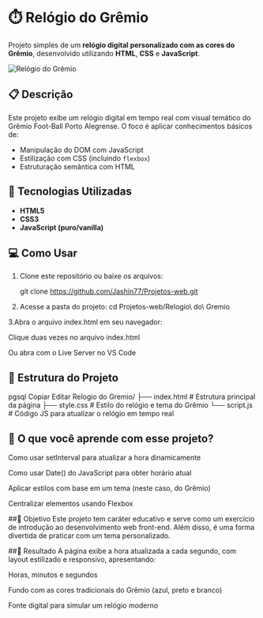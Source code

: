 # ⏱️ Relógio do Grêmio

Projeto simples de um **relógio digital personalizado com as cores do Grêmio**, desenvolvido utilizando **HTML**, **CSS** e **JavaScript**.

![Relógio do Grêmio](https://raw.githubusercontent.com/Jashin77/Projetos-web/main/Relogio%20do%20Gremio/relogio_gremio_preview.png)

## 📋 Descrição

Este projeto exibe um relógio digital em tempo real com visual temático do Grêmio Foot-Ball Porto Alegrense. O foco é aplicar conhecimentos básicos de:

- Manipulação do DOM com JavaScript
- Estilização com CSS (incluindo `flexbox`)
- Estruturação semântica com HTML

## 🚀 Tecnologias Utilizadas

- **HTML5**
- **CSS3**
- **JavaScript (puro/vanilla)**

## 💻 Como Usar

1. Clone este repositório ou baixe os arquivos:

   git clone https://github.com/Jashin77/Projetos-web.git
   
2. Acesse a pasta do projeto:
   cd Projetos-web/Relogio\ do\ Gremio
   
3.Abra o arquivo index.html em seu navegador:

Clique duas vezes no arquivo index.html

Ou abra com o Live Server no VS Code

## 📂 Estrutura do Projeto
pgsql
Copiar
Editar
Relogio do Gremio/
├── index.html       # Estrutura principal da página
├── style.css        # Estilo do relógio e tema do Grêmio
└── script.js        # Código JS para atualizar o relógio em tempo real

## 🧠 O que você aprende com esse projeto?
Como usar setInterval para atualizar a hora dinamicamente

Como usar Date() do JavaScript para obter horário atual

Aplicar estilos com base em um tema (neste caso, do Grêmio)

Centralizar elementos usando Flexbox

##🎯 Objetivo
Este projeto tem caráter educativo e serve como um exercício de introdução ao desenvolvimento web front-end. Além disso, é uma forma divertida de praticar com um tema personalizado.

##🏁 Resultado
A página exibe a hora atualizada a cada segundo, com layout estilizado e responsivo, apresentando:

Horas, minutos e segundos

Fundo com as cores tradicionais do Grêmio (azul, preto e branco)

Fonte digital para simular um relógio moderno
